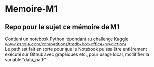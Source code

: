 # Memoire-M1
## Repo pour le sujet de mémoire de M1
Contient un notebook Python répondant au challenge Kaggle www.kaggle.com/competitions/tmdb-box-office-prediction/.  
Le path est fait en sorte pour que le Notebook puisse être entièrement exécuté sur Github avec graphiques etc., pour usage local, modififier la variable "data_path"
